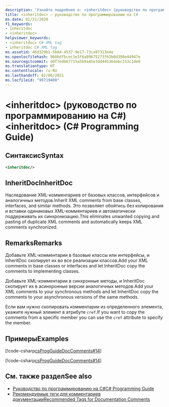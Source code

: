 ```yaml
---
description: 'Узнайте подробнее о: <inheritdoc> (руководство по программированию на C#)'
title: <inheritdoc> — руководство по программированию на C#
ms.date: 01/21/2020
f1_keywords:
- inheritdoc
- <inheritdoc>
helpviewer_keywords:
- <inheritdoc> C# XML tag
- inheritdoc C# XML tag
ms.assetid: 46d329b1-5b84-4537-9e17-73ca97313e4e
ms.openlocfilehash: 960bdfbcec1e3f6a89675273f63b6d398e44947e
ms.sourcegitcommit: ddf7edb67715a5b9a45e3dd44536dabc153c1de0
ms.translationtype: HT
ms.contentlocale: ru-RU
ms.lasthandoff: 02/06/2021
ms.locfileid: "99719400"
---
```

# <a name="inheritdoc-c-programming-guide"></a><span data-ttu-id="2a7da-103">\<inheritdoc> (руководство по программированию на C#)</span><span class="sxs-lookup"><span data-stu-id="2a7da-103">\<inheritdoc> (C# Programming Guide)</span></span>

## <a name="syntax"></a><span data-ttu-id="2a7da-104">Синтаксис</span><span class="sxs-lookup"><span data-stu-id="2a7da-104">Syntax</span></span>  
  
```xml  
<inheritdoc/>
```  

## <a name="inheritdoc"></a><span data-ttu-id="2a7da-105">InheritDoc</span><span class="sxs-lookup"><span data-stu-id="2a7da-105">InheritDoc</span></span>

<span data-ttu-id="2a7da-106">Наследование XML-комментариев от базовых классов, интерфейсов и аналогичных методов.</span><span class="sxs-lookup"><span data-stu-id="2a7da-106">Inherit XML comments from base classes, interfaces, and similar methods.</span></span> <span data-ttu-id="2a7da-107">Это позволяет обойтись без копирования и вставки одинаковых XML-комментариев и автоматически поддерживать их синхронизацию.</span><span class="sxs-lookup"><span data-stu-id="2a7da-107">This eliminates unwanted copying and pasting of duplicate XML comments and automatically keeps XML comments synchronized.</span></span>
  
## <a name="remarks"></a><span data-ttu-id="2a7da-108">Remarks</span><span class="sxs-lookup"><span data-stu-id="2a7da-108">Remarks</span></span>  

<span data-ttu-id="2a7da-109">Добавьте XML-комментарии в базовые классы или интерфейсы, и InheritDoc скопирует их во все реализации классов.</span><span class="sxs-lookup"><span data-stu-id="2a7da-109">Add your XML comments in base classes or interfaces and let InheritDoc copy the comments to implementing classes.</span></span>

<span data-ttu-id="2a7da-110">Добавьте XML-комментарии в синхронные методы, и InheritDoc скопирует их в асинхронные версии аналогичных методов.</span><span class="sxs-lookup"><span data-stu-id="2a7da-110">Add your XML comments to your synchronous methods and let InheritDoc copy the comments to your asynchronous versions of the same methods.</span></span>  

<span data-ttu-id="2a7da-111">Если вам нужно скопировать комментарии из определенного элемента, укажите нужный элемент в атрибуте `cref`.</span><span class="sxs-lookup"><span data-stu-id="2a7da-111">If you want to copy the comments from a specific member you can use the `cref` attribute to specify the member.</span></span>
  
## <a name="examples"></a><span data-ttu-id="2a7da-112">Примеры</span><span class="sxs-lookup"><span data-stu-id="2a7da-112">Examples</span></span>

[!code-csharp[csProgGuideDocComments#14](~/samples/snippets/csharp/VS_Snippets_VBCSharp/csProgGuideDocComments/CS/DocComments.cs#16)]  

[!code-csharp[csProgGuideDocComments#14](~/samples/snippets/csharp/VS_Snippets_VBCSharp/csProgGuideDocComments/CS/DocComments.cs#17)]  

## <a name="see-also"></a><span data-ttu-id="2a7da-113">См. также раздел</span><span class="sxs-lookup"><span data-stu-id="2a7da-113">See also</span></span>

- [<span data-ttu-id="2a7da-114">Руководство по программированию на C#</span><span class="sxs-lookup"><span data-stu-id="2a7da-114">C# Programming Guide</span></span>](../index.md)
- [<span data-ttu-id="2a7da-115">Рекомендуемые теги для комментариев документации</span><span class="sxs-lookup"><span data-stu-id="2a7da-115">Recommended Tags for Documentation Comments</span></span>](./recommended-tags-for-documentation-comments.md)
